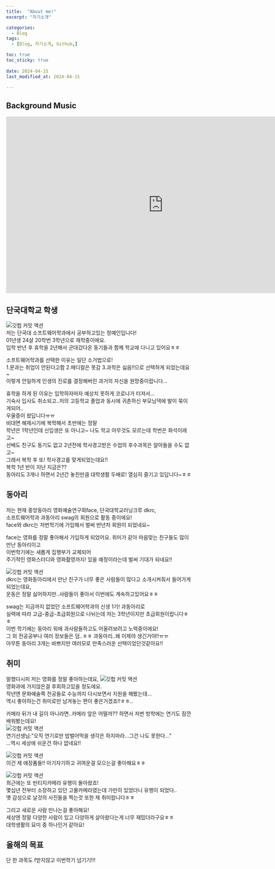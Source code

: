 ```yaml
---
title:  "About me!" 
excerpt: "자기소개"

categories:
  - Blog
tags:
  - [Blog, 자기소개, Github,]

toc: true
toc_sticky: true
 
date: 2024-04-15
last_modified_at: 2024-04-15

---
```



## Background Music

<iframe width="853" height="480" src="https://www.youtube.com/embed/oKKZQOVI8ok" title="[𝐏𝐥𝐚𝐲𝐥𝐢𝐬𝐭] 오아시스부터 콜드플레이까지💙 | 그 시절 아이팟 속 브릿팝, 얼터너티브 록 모음🇬🇧" frameborder="0" allow="accelerometer; autoplay; clipboard-write; encrypted-media; gyroscope; picture-in-picture; web-share" referrerpolicy="strict-origin-when-cross-origin" allowfullscreen></iframe>


## 단국대학교 학생

![깃헙 커밋 액션](/assets/images/pic.jpg)  
저는 단국대 소프트웨어학과에서 공부하고있는 정예인입니다!  
01년생 24살 20학번 3학년으로 재학중이에요.  
입학 반년 후 휴학을 2년해서 군대갔다온 동기들과 함께 학교에 다니고 있어요ㅎㅎ  
  
소프트웨어학과를 선택한 이유는 일단 소거법으로!  
1.문과는 취업이 안된다고함 2.메디컬은 못감 3.과학은 싫음!!으로 선택하게 되었는데요~  
이렇게 안일하게 인생의 진로를 결정해버린 과거의 자신을 원망중이랍니다...  
  
휴학을 하게 된 이유는 입학하자마자 예상치 못하게 코로나가 터져서...  
기숙사 입사도 취소되고..저의 고등학교 졸업과 동시에 귀촌하신 부모님댁에 발이 묶이게되어..  
우울증이 왔답니다ㅠㅠ  
비대면 해제시기에 복학해서 초반에는 정말  
학년은 1학년인데 신입생은 또 아니고~ 나도 학교 아무것도 모르는데 학번은 화석이래고~  
선배도 친구도 동기도 없고 2년전에 학사경고받은 수업의 후수과목은 알아들을 수도 없고~  
그래서 복학 후 또! 학사경고를 맞게되었는데요!!  
복학 1년 반이 지난 지금은??  
동아리도 3개나 하면서 2년간 놓친만큼 대학생활 두배로! 열심히 즐기고 있답니다~ㅎㅎ  


## 동아리

저는 현재 중앙동아리 영화예술연구회face, 단국대학교러닝크루 dkrc,  
소프트웨어학과 과동아리 swag의 회원으로 활동 중이에요!  
face와 dkrc는 저번학기에 가입해서 벌써 반년차 회원이 되었네요~  
  
face는 영화를 정말 좋아해서 가입하게 되었어요. 취미가 같아 마음맞는 친구들도 많이 만난 동아리이고  
이번학기에는 새롭게 집행부가 교체되어  
주기적인 영화스터디와 영화촬영까지! 있을 예정이라는데 벌써 기대가 되네요!!  
  
![깃헙 커밋 액션](/assets/images/dkrc.png)  
dkrc는 영화동아리에서 만난 친구가 너무 좋은 사람들이 많다고 소개시켜줘서 들어가게 되었는데요,  
운동은 정말 싫어하지만..사람들이 좋아서 이번에도 계속하고있어요ㅎㅎ  
  
swag는 지금까지 없었던 소프트웨어학과의 신생 1기! 과동아리로  
실력에 따라 고급-중급-초급회원으로 나뉘는데 저는 3학년이지만 초급회원이랍니다ㅎㅎ  
이번 학기에는 동아리 외에 과사람들하고도 어울려보려고 노력중이에요!  
그 외 전공공부나 여러 정보들은 덤..ㅎㅎ 과동아리..왜 이제야 생긴거야!!ㅠㅠ  
아무튼 동아리 3개는 바쁘지만 여러모로 만족스러운 선택이었던것같아요!!  


## 취미

말했다시피 저는 영화를 정말 좋아하는데요,
![깃헙 커밋 액션](/assets/images/2023왓챠.jpg)  
영화과에 가지않은걸 후회하고있을 정도에요.  
작년엔 문화예술쪽 전공들로 수능까지 다시보면서 지원을 해봤는데...  
역시 좋아하는건 취미로만 남겨놓는 편이 좋은거겠죠!!ㅎㅎ..  
  
카메라 뒤가 내 길이 아니라면..카메라 앞은 어떨까?? 하면서 저번 방학에는 연기도 잠깐 배워봤는데요!   
![깃헙 커밋 액션](/assets/images/연극.jpg)  
연기선생님:"오직 연기로만 밥벌어먹을 생각은 하지마라...그건 나도 못한다..."  
...역시 세상에 쉬운건 하나 없네요!!  
  
![깃헙 커밋 액션](/assets/images/수집.jpg)  
이건 제 애장품들!! 아기자기하고 귀여운걸 모으는걸 좋아해요ㅎㅎ  
  
![깃헙 커밋 액션](/assets/images/캐논.jpg)  
최근에는 또 빈티지카메라 유행이 돌아왔죠!  
몇십년 전부터 소장하고 있던 고물카메라였는데 가만히 있었더니 유행이 되었다..  
옛 감성으로 날것의 사진들을 찍는것 또한 제 취미랍니다ㅎㅎ  
  
그리고 새로운 사람 만나는걸 좋아해요!  
세상엔 정말 다양한 사람이 있고 다양하게 살아왔다는게 너무 재밌더라구요ㅎㅎ  
대학생활의 묘미 중 하나인거 같아요!  


## 올해의 목표

단 한 과목도 f받지않고 이번학기 넘기기!!!    






